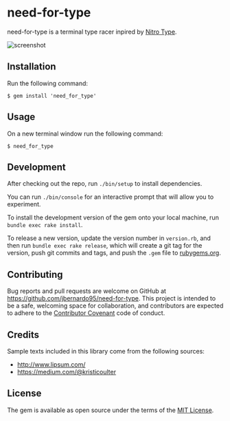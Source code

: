 # need-for-type 

need-for-type is a terminal type racer inpired by [Nitro Type](https://www.nitrotype.com/).

![screenshot](https://raw.githubusercontent.com/jbernardo95/need-for-type/master/assets/screenshot.png)

## Installation

Run the following command:

```shell
$ gem install 'need_for_type'
```

## Usage

On a new terminal window run the following command:

```shell
$ need_for_type
```

## Development

After checking out the repo, run `./bin/setup` to install dependencies.

You can run `./bin/console` for an interactive prompt that will allow you to experiment.

To install the development version of the gem onto your local machine, run `bundle exec rake install`.

To release a new version, update the version number in `version.rb`, and then run `bundle exec rake release`, which will create a git tag for the version, push git commits and tags, and push the `.gem` file to [rubygems.org](https://rubygems.org).


## Contributing

Bug reports and pull requests are welcome on GitHub at https://github.com/jbernardo95/need-for-type. This project is intended to be a safe, welcoming space for collaboration, and contributors are expected to adhere to the [Contributor Covenant](contributor-covenant.org) code of conduct.


## Credits 

Sample texts included in this library come from the following sources:

- http://www.lipsum.com/
- https://medium.com/@kristicoulter

## License

The gem is available as open source under the terms of the [MIT License](http://opensource.org/licenses/MIT).
